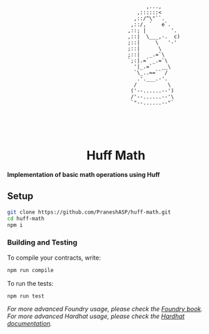 ```
                                             ,...,
                                          ,::::::<
                                         ,::/^\"``.
                                        ,::/, `   e`.
                                       ,::; |        '.
                                       ,::|  \___,-.  c)
                                       ;::|     \   '-'
                                       ;::|      \
                                       ;::|   _.=`\
                                       `;:|.=` _.=`\
                                         '|_.=`   __\
                                         `\_..==`` /
                                          .'.___.-'.
                                         /          \
                                        ('--......--')
                                        /'--......--'\
                                        `"--......--"`



```

<br>
<h1 align="center"> Huff Math </h1>

**Implementation of basic math operations using Huff**

## Setup

```sh
git clone https://github.com/PraneshASP/huff-math.git
cd huff-math
npm i
```

### Building and Testing

To compile your contracts, write:

```sh
npm run compile
```

To run the tests:

```sh
npm run test
```

_For more advanced Foundry usage, please check the [Foundry book](https://book.getfoundry.sh/)._ <br/>
_For more advanced Hardhat usage, please check the [Hardhat documentation](https://hardhat.org/getting-started/)._
